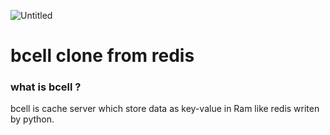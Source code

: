 ![Untitled](https://github.com/youssefshibl/bcells_clone_from_redis/assets/63800183/865972b0-dd33-4975-8ace-13d448429342)

# bcell clone from redis
### what is bcell ?
bcell is cache server which store data as key-value in Ram like redis writen by python.
